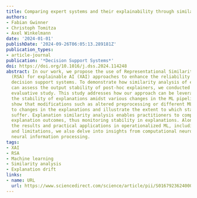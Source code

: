 ```yaml
---
title: Comparing expert systems and their explainability through similarity
authors:
- Fabian Gwinner
- Christoph Tomitza
- Axel Winkelmann
date: '2024-01-01'
publishDate: '2024-09-26T06:05:13.289181Z'
publication_types:
- article-journal
publication: '*Decision Support Systems*'
doi: https://doi.org/10.1016/j.dss.2024.114248
abstract: In our work, we propose the use of Representational Similarity Analysis
  (RSA) for explainable AI (XAI) approaches to enhance the reliability of XAI-based
  decision support systems. To demonstrate how similarity analysis of explanations
  can assess the output stability of post-hoc explainers, we conducted a computational
  evaluative study. This study addresses how our approach can be leveraged to analyze
  the stability of explanations amidst various changes in the ML pipeline. Our results
  show that modifications such as altered preprocessing or different ML models lead
  to changes in the explanations and illustrate the extent to which stability can
  suffer. Explanation similarity analysis enables practitioners to compare different
  explanation outcomes, thus monitoring stability in explanations. Alongside discussing
  the results and practical applications in operationalized ML, including both benefits
  and limitations, we also delve into insights from computational neuroscience and
  neural information processing.
tags:
- XAI
- RSA
- Machine learning
- Similarity analysis
- Explanation drift
links:
- name: URL
  url: https://www.sciencedirect.com/science/article/pii/S0167923624000812
---
```


